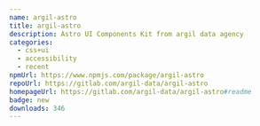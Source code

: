 ```yaml
---
name: argil-astro
title: argil-astro
description: Astro UI Components Kit from argil data agency
categories:
  - css+ui
  - accessibility
  - recent
npmUrl: https://www.npmjs.com/package/argil-astro
repoUrl: https://gitlab.com/argil-data/argil-astro
homepageUrl: https://gitlab.com/argil-data/argil-astro#readme
badge: new
downloads: 346
---
```

